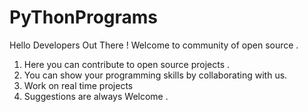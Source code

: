# PyThonPrograms

Hello Developers Out There !
Welcome to community of open source .

1. Here you can contribute to  open source projects .
2. You can show your programming skills by collaborating with us.
3. Work on real time projects
4. Suggestions are always Welcome .
